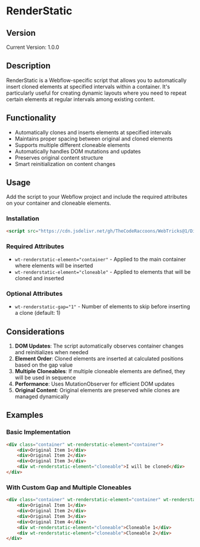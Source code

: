 # RenderStatic

## Version
Current Version: 1.0.0

## Description
RenderStatic is a Webflow-specific script that allows you to automatically insert cloned elements at specified intervals within a container. It's particularly useful for creating dynamic layouts where you need to repeat certain elements at regular intervals among existing content.

## Functionality
- Automatically clones and inserts elements at specified intervals
- Maintains proper spacing between original and cloned elements
- Supports multiple different cloneable elements
- Automatically handles DOM mutations and updates
- Preserves original content structure
- Smart reinitialization on content changes

## Usage
Add the script to your Webflow project and include the required attributes on your container and cloneable elements.

### Installation
```html
<script src="https://cdn.jsdelivr.net/gh/TheCodeRaccoons/WebTricks@1/Dist/WebflowOnly/RenderStatic.min.js"></script>
```

### Required Attributes
- `wt-renderstatic-element="container"` - Applied to the main container where elements will be inserted
- `wt-renderstatic-element="cloneable"` - Applied to elements that will be cloned and inserted

### Optional Attributes
- `wt-renderstatic-gap="1"` - Number of elements to skip before inserting a clone (default: 1)

## Considerations
1. **DOM Updates**: The script automatically observes container changes and reinitializes when needed
2. **Element Order**: Cloned elements are inserted at calculated positions based on the gap value
3. **Multiple Cloneables**: If multiple cloneable elements are defined, they will be used in sequence
4. **Performance**: Uses MutationObserver for efficient DOM updates
5. **Original Content**: Original elements are preserved while clones are managed dynamically

## Examples

### Basic Implementation
```html
<div class="container" wt-renderstatic-element="container">
    <div>Original Item 1</div>
    <div>Original Item 2</div>
    <div>Original Item 3</div>
    <div wt-renderstatic-element="cloneable">I will be cloned</div>
</div>
```

### With Custom Gap and Multiple Cloneables
```html
<div class="container" wt-renderstatic-element="container" wt-renderstatic-gap="2">
    <div>Original Item 1</div>
    <div>Original Item 2</div>
    <div>Original Item 3</div>
    <div>Original Item 4</div>
    <div wt-renderstatic-element="cloneable">Cloneable 1</div>
    <div wt-renderstatic-element="cloneable">Cloneable 2</div>
</div>
```